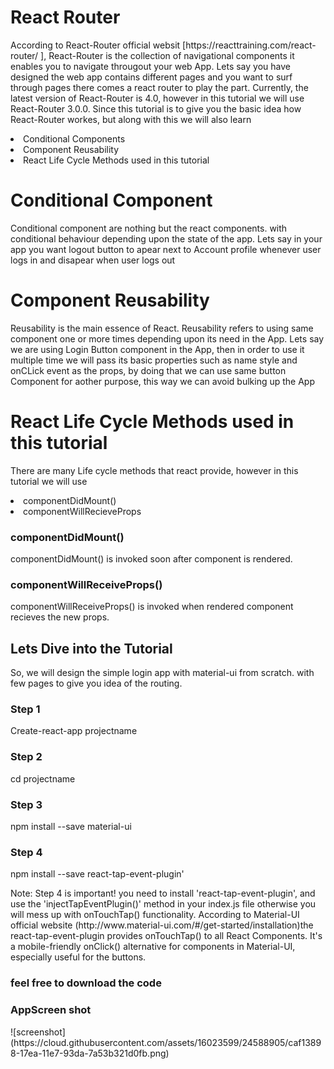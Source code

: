 <h1>React Router</h1>
<p>According to React-Router official websit [https://reacttraining.com/react-router/
], React-Router is the collection of navigational components it enables you to navigate througout your web App. Lets say you have designed the web app contains different pages and you want to surf through pages there comes a react router to play the part. Currently, the latest version of React-Router is 4.0, however in this tutorial we will use React-Router 3.0.0. Since this tutorial is to give you the basic idea how React-Router workes, but along with this we will also learn </p>
<li>Conditional Components</li>
<li>Component Reusability</li>
<li>React Life Cycle Methods used in this tutorial</li>

<h1>Conditional Component</h1>
<p>Conditional component are nothing but the react components. with conditional behaviour depending upon the state of the app. Lets say in your app you want logout button to apear next to Account profile whenever user logs in and disapear when user logs out</p>

<h1>Component Reusability</h1>
Reusability is the main essence of React. Reusability refers to using same component one or more times depending upon its need in the App. Lets say we are using Login Button component in the App, then in order to use it multiple time we will pass its basic properties such as name style and onCLick event as the props, by doing that we can use same button Component for aother purpose, this way we can avoid bulking up the App </p>  

<h1>React Life Cycle Methods used in this tutorial</h1>
<p> There are many Life cycle methods that react provide, however in this tutorial we will use </p>
<li>componentDidMount()</li>
<li>componentWillRecieveProps</li>

<h3>componentDidMount()</h3>
componentDidMount() is invoked soon after component is rendered.
<h3>componentWillReceiveProps()</h3>
componentWillReceiveProps() is invoked when rendered component recieves the new props.

<h2>Lets Dive into the Tutorial</h2>
<p>So, we will design the simple login app with material-ui from scratch. with few pages to give you idea of the routing.</p>

<h3>Step 1</h3>
Create-react-app projectname
<h3>Step 2</h3>
cd projectname
<h3>Step 3</h3>
npm install --save material-ui
<h3>Step 4</h3>
npm install --save react-tap-event-plugin'
<p>Note: Step 4 is important! you need to install 'react-tap-event-plugin', and use the 'injectTapEventPlugin()' method in your index.js file otherwise you will mess up with onTouchTap() functionality. According to Material-UI official website (http://www.material-ui.com/#/get-started/installation)the react-tap-event-plugin provides onTouchTap() to all React Components. It's a mobile-friendly onClick() alternative for components in Material-UI, especially useful for the buttons.</p>

<h3>feel free to download the code<h3>
<h3>AppScreen shot</h3>
![screenshot](https://cloud.githubusercontent.com/assets/16023599/24588905/caf13898-17ea-11e7-93da-7a53b321d0fb.png)

